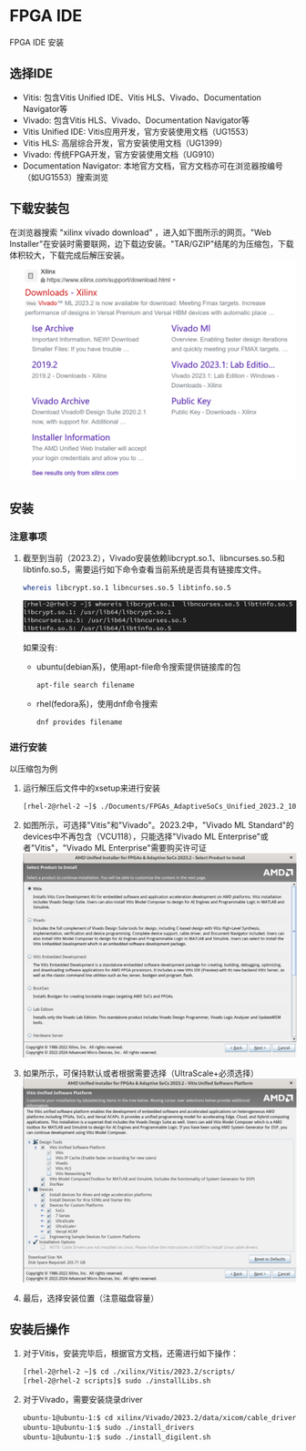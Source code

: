 # FPGA IDE

FPGA IDE 安装

## 选择IDE

- Vitis: 包含Vitis Unified IDE、Vitis HLS、Vivado、Documentation Navigator等
- Vivado: 包含Vitis HLS、Vivado、Documentation Navigator等
- Vitis Unified IDE: Vitis应用开发，官方安装使用文档（UG1553）
- Vitis HLS: 高层综合开发，官方安装使用文档（UG1399）
- Vivado: 传统FPGA开发，官方安装使用文档（UG910）
- Documentation Navigator: 本地官方文档，官方文档亦可在浏览器按编号（如UG1553）搜索浏览

## 下载安装包

在浏览器搜索 "xilinx vivado download" ，进入如下图所示的网页。"Web Installer"在安装时需要联网，边下载边安装。"TAR/GZIP"结尾的为压缩包，下载体积较大，下载完成后解压安装。
![vivado_download](images/ide_install/download_vivado.png)

## 安装

### 注意事项

1. 截至到当前（2023.2），Vivado安装依赖libcrypt.so.1、libncurses.so.5和libtinfo.so.5，需要运行如下命令查看当前系统是否具有链接库文件。

   ```bash
   whereis libcrypt.so.1 libncurses.so.5 libtinfo.so.5
   ```

   ![whereis_so](images/ide_install/whereis_so.png)

   如果没有:

   - ubuntu(debian系)，使用apt-file命令搜索提供链接库的包

     ```bash
     apt-file search filename
     ```

   - rhel(fedora系)，使用dnf命令搜索
  
     ```bash
     dnf provides filename
     ```

### 进行安装

以压缩包为例

1. 运行解压后文件中的xsetup来进行安装

   ```bash
   [rhel-2@rhel-2 ~]$ ./Documents/FPGAs_AdaptiveSoCs_Unified_2023.2_1013_2256/xsetup
   ```

2. 如图所示，可选择"Vitis"和"Vivado"。2023.2中，"Vivado ML Standard"的devices中不再包含（VCU118），只能选择"Vivado ML Enterprise"或者"Vitis"，"Vivado ML Enterprise"需要购买许可证
   ![select_product](images/ide_install/select_product.png)

3. 如果所示，可保持默认或者根据需要选择（UltraScale+必须选择）
   ![custom_installation](images/ide_install/customize_installation.png)

4. 最后，选择安装位置（注意磁盘容量）

## 安装后操作

1. 对于Vitis，安装完毕后，根据官方文档，还需进行如下操作：

   ```bash
   [rhel-2@rhel-2 ~]$ cd ./xilinx/Vitis/2023.2/scripts/
   [rhel-2@rhel-2 scripts]$ sudo ./installLibs.sh
   ```

2. 对于Vivado，需要安装烧录driver

   ```bash
   ubuntu-1@ubuntu-1:$ cd xilinx/Vivado/2023.2/data/xicom/cable_drivers/lin64/install_script/install_drivers/
   ubuntu-1@ubuntu-1:$ sudo ./install_drivers
   ubuntu-1@ubuntu-1:$ sudo ./install_digilent.sh
   ```

